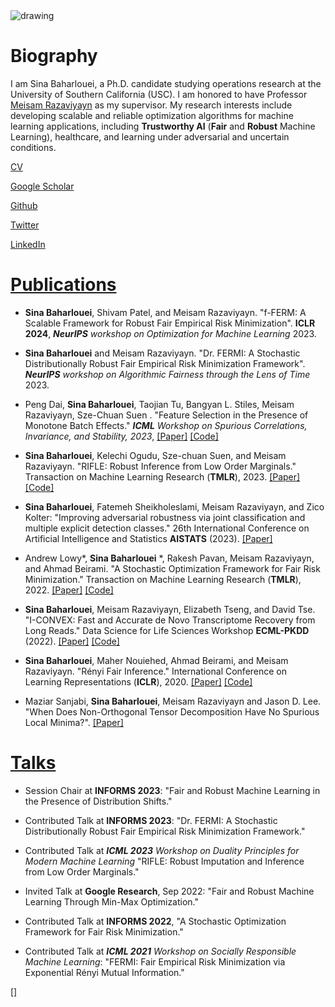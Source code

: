 <img src="https://raw.githubusercontent.com/sinaBaharlouei/website/master/myImage.png" alt="drawing" />


# Biography
I am Sina Baharlouei, a Ph.D. candidate studying operations research at the University of Southern California (USC). I am honored to have Professor [Meisam Razaviyayn](https://sites.usc.edu/razaviyayn/) as my supervisor. My research interests include developing scalable and reliable optimization algorithms for machine learning applications, including **Trustworthy AI** (**Fair** and **Robust** Machine Learning), healthcare, and learning under adversarial and uncertain conditions.

[CV](https://github.com/sinaBaharlouei/website/raw/master/CV.pdf)

[Google Scholar](https://scholar.google.com/citations?user=a-yq6EAAAAAJ&hl=en)

[Github](https://github.com/sinaBaharlouei)

[Twitter](https://twitter.com/BaharloueiSina)

[LinkedIn](https://www.linkedin.com/in/sina-baharlouei-00b4ba97/)

# <ins>Publications</ins>

* **Sina Baharlouei**, Shivam Patel, and Meisam Razaviyayn. "f-FERM: A Scalable Framework for Robust Fair Empirical Risk Minimization". **ICLR 2024**, _**NeurIPS** workshop on Optimization for Machine Learning_ 2023. 

* **Sina Baharlouei** and Meisam Razaviyayn. "Dr. FERMI: A Stochastic Distributionally Robust Fair Empirical Risk Minimization Framework". _**NeurIPS** workshop on Algorithmic Fairness through the Lens of Time_ 2023. 

* Peng Dai, **Sina Baharlouei**, Taojian Tu, Bangyan L. Stiles, Meisam Razaviyayn, Sze-Chuan Suen . "Feature Selection in the Presence of Monotone Batch Effects." _**ICML** Workshop on Spurious Correlations, Invariance, and Stability, 2023_, [[Paper]](https://openreview.net/pdf?id=pgspyMlru0) [[Code]](https://github.com/DesPeradoGoden/Feature-Selection-in-the-Presence-of-Monotone-Batch-Effects)

* **Sina Baharlouei**, Kelechi Ogudu, Sze-chuan Suen, and Meisam Razaviyayn. "RIFLE: Robust Inference from Low Order Marginals." Transaction on Machine Learning Research (**TMLR**), 2023. [[Paper]](https://openreview.net/forum?id=oud7Ny0KQy) [[Code]](https://github.com/optimization-for-data-driven-science/RIFLE)
  
* **Sina Baharlouei**, Fatemeh Sheikholeslami, Meisam Razaviyayn, and Zico Kolter: "Improving adversarial robustness via joint classification and multiple explicit detection classes." 26th International Conference on Artificial Intelligence and Statistics **AISTATS** (2023). [[Paper]](https://arxiv.org/pdf/2210.14410.pdf)

* Andrew Lowy*, **Sina Baharlouei** *, Rakesh Pavan, Meisam Razaviyayn, and Ahmad Beirami. "A Stochastic Optimization Framework for Fair Risk Minimization." Transaction on Machine Learning Research (**TMLR**), 2022. [[Paper]](https://arxiv.org/pdf/2102.12586.pdf) [[Code]](https://github.com/optimization-for-data-driven-science/FERMI)

* **Sina Baharlouei**, Meisam Razaviyayn, Elizabeth Tseng, and David Tse. "I-CONVEX: Fast and Accurate de Novo Transcriptome Recovery from Long Reads." Data Science for Life Sciences Workshop **ECML-PKDD** (2022). [[Paper]](https://www.biorxiv.org/content/10.1101/2020.09.28.317594v1.full.pdf) [[Code]](https://github.com/sinaBaharlouei/I-CONVEX)

* **Sina Baharlouei**, Maher Nouiehed, Ahmad Beirami, and Meisam Razaviyayn. "Rényi Fair Inference." International Conference on Learning Representations (**ICLR**), 2020.
[[Paper]](https://arxiv.org/pdf/1906.12005.pdf) [[Code]](https://github.com/optimization-for-data-driven-science/Renyi-Fair-Inference)

* Maziar Sanjabi, **Sina Baharlouei**, Meisam Razaviyayn and Jason D. Lee. "When Does Non-Orthogonal Tensor Decomposition Have No Spurious Local Minima?". [[Paper]](https://arxiv.org/pdf/1911.09815.pdf)

# <ins>Talks</ins>
* Session Chair at **INFORMS 2023**: "Fair and Robust Machine Learning in the Presence of Distribution Shifts."

* Contributed Talk at **INFORMS 2023**: "Dr. FERMI: A Stochastic Distributionally Robust Fair Empirical Risk Minimization Framework."

* Contributed Talk at _**ICML 2023** Workshop on Duality Principles for Modern Machine Learning_ "RIFLE: Robust Imputation and Inference from Low Order Marginals." 

* Invited Talk at **Google Research**, Sep 2022: "Fair and Robust Machine Learning Through Min-Max Optimization."

* Contributed Talk at **INFORMS 2022**,  "A Stochastic Optimization Framework for Fair Risk Minimization."

* Contributed Talk at _**ICML 2021** Workshop on Socially Responsible Machine Learning_: "FERMI: Fair Empirical Risk Minimization via Exponential Rényi Mutual Information." 

[[]](https://github.com/sinaBaharlouei/website/blob/master/google27363fca4ff6707f.html)
